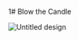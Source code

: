 1# Blow the Candle

![Untitled design](https://github.com/Rupali1407/Html-and-Css-Projects/assets/123893797/2c2fd9a8-0ccd-4ac2-80b3-14cfac70b973)
